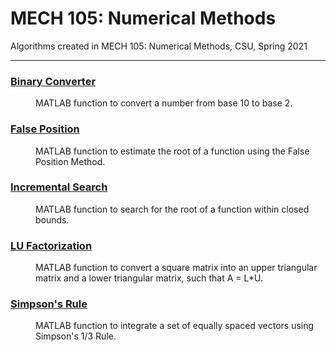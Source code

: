 # MECH 105: Numerical Methods
Algorithms created in MECH 105: Numerical Methods, CSU, Spring 2021

***

### [Binary Converter](https://github.com/katie-plese/MECH-105/tree/main/Binary%20Converter)
<dl>
<dd>MATLAB function to convert a number from base 10 to base 2.</dd>
</dl>

### [False Position](https://github.com/katie-plese/MECH-105/tree/main/False%20Position)
<dl>
<dd>MATLAB function to estimate the root of a function using the False Position Method.</dd>
</dl>

### [Incremental Search](https://github.com/katie-plese/MECH-105/tree/main/Incremental%20Search)
<dl>
<dd>MATLAB function to search for the root of a function within closed bounds.</dd>
</dl>

### [LU Factorization](https://github.com/katie-plese/MECH-105/tree/main/LU%20Factorization)
<dl>
<dd>MATLAB function to convert a square matrix into an upper triangular matrix and a lower triangular matrix, such that A = L*U.</dd>
</dl>

### [Simpson's Rule](https://github.com/katie-plese/MECH-105/tree/main/Simpson's%20Rule)
<dl>
<dd>MATLAB function to integrate a set of equally spaced vectors using Simpson's 1/3 Rule.</dd>
</dl>
